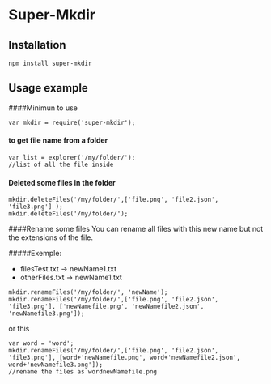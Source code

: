 Super-Mkdir
====================

## Installation

```
npm install super-mkdir
```

## Usage example

####Minimun to use

```
var mkdir = require('super-mkdir');
```
#### to get file name from a folder

```
var list = explorer('/my/folder/');
//list of all the file inside
```
#### Deleted some files in the folder
```
mkdir.deleteFiles('/my/folder/',['file.png', 'file2.json', 'file3.png'] );
mkdir.deleteFiles('/my/folder/');
```
####Rename some files
You can rename all files with this new name but not the extensions of the file.

#####Exemple:
* filesTest.txt -> newName1.txt
* otherFiles.txt -> newName1.txt 

```
mkdir.renameFiles('/my/folder/', 'newName');
mkdir.renameFiles('/my/folder/',['file.png', 'file2.json', 'file3.png'], ['newNamefile.png', 'newNamefile2.json', 'newNamefile3.png']);
```
or this
```
var word = 'word';
mkdir.renameFiles('/my/folder/',['file.png', 'file2.json', 'file3.png'], [word+'newNamefile.png', word+'newNamefile2.json', word+'newNamefile3.png']);
//rename the files as wordnewNamefile.png
```

